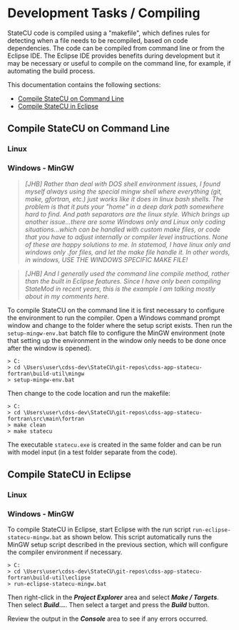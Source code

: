 # Development Tasks / Compiling

StateCU code is compiled using a "makefile", which defines rules for detecting when a file needs to be recompiled,
based on code dependencies.
The code can be compiled from command line or from the Eclipse IDE.
The Eclipse IDE provides benefits during development but it may be necessary or useful to compile on the command line,
for example, if automating the build process.

This documentation contains the following sections:

* [Compile StateCU on Command Line](#compile-statecu-on-command-line)
* [Compile StateCU in Eclipse](#compile-statecu-in-eclipse)

## Compile StateCU on Command Line

### Linux

### Windows - MinGW

>_[JHB] Rather than deal with DOS shell environment issues, I found myself always using the special mingw shell where everything (git, make, gfortran, etc.) just works like it does in linux bash shells.  The problem is that it puts your "home" in a deep dark path somewhere hard to find.  And path separators are the linux style.  Which brings up another issue...there are some Windows only and Linux only coding situations...which can be handled with custom make files, or code that you have to adjust internally or compiler level instructions.  None of these are happy solutions to me.  In statemod, I have linux only and windows only .for files, and let the make file handle it.  In other words, in windows, USE THE WINDOWS SPECIFIC MAKE FILE!_

>_[JHB] And I generally used the command line compile method, rather than the built in Eclipse features.  Since I have only been compiling StateMod in recent years, this is the example I am talking mostly about in my comments here._ 

To compile StateCU on the command line it is first necessary to configure the environment to run the compiler.
Open a Windows command prompt window and change to the folder where the setup script exists.
Then run the `setup-mingw-env.bat` batch file to configure the MinGW environment (note that setting up the environment in the window only needs
to be done once after the window is opened).

```
> C:
> cd \Users\user\cdss-dev\StateCU\git-repos\cdss-app-statecu-fortran\build-util\mingw
> setup-mingw-env.bat
```

Then change to the code location and run the makefile:

```
> C:
> cd \Users\user\cdss-dev\StateCU\git-repos\cdss-app-statecu-fortran\src\main\fortran
> make clean
> make statecu
```

The executable `statecu.exe` is created in the same folder and can be run with model input (in a test folder separate from the code).

## Compile StateCU in Eclipse

### Linux

### Windows - MinGW

To compile StateCU in Eclipse, start Eclipse with the run script `run-eclipse-statecu-mingw.bat` as shown below.
This script automatically runs the MinGW setup script described in the previous section,
which will configure the compiler environment if necessary.


```
> C:
> cd \Users\user\cdss-dev\StateCU\git-repos\cdss-app-statecu-fortran\build-util\eclipse
> run-eclipse-statecu-mingw.bat
```

Then right-click in the ***Project Explorer*** area and select ***Make / Targets***.  Then select ***Build...***.  Then select a target and press the ***Build*** button.

Review the output in the ***Console*** area to see if any errors occurred.
